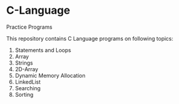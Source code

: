 # C-Language
Practice Programs

This repository contains C Language programs on following topics:
1. Statements and Loops
2. Array
3. Strings
4. 2D-Array
5. Dynamic Memory Allocation
6. LinkedList
7. Searching
8. Sorting
